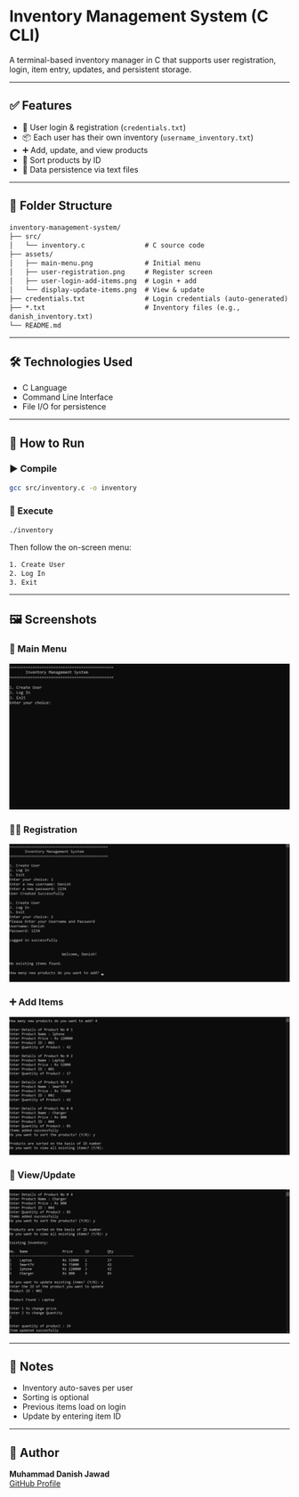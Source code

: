 # Inventory Management System (C CLI)

A terminal-based inventory manager in C that supports user registration, login, item entry, updates, and persistent storage.

---

## ✅ Features

- 🔐 User login & registration (`credentials.txt`)
- 📦 Each user has their own inventory (`username_inventory.txt`)
- ➕ Add, update, and view products
- 🔄 Sort products by ID
- 💾 Data persistence via text files

---

## 📁 Folder Structure

```
inventory-management-system/
├── src/
│   └── inventory.c               # C source code
├── assets/
│   ├── main-menu.png             # Initial menu
│   ├── user-registration.png     # Register screen
│   ├── user-login-add-items.png  # Login + add
│   └── display-update-items.png  # View & update
├── credentials.txt               # Login credentials (auto-generated)
├── *.txt                         # Inventory files (e.g., danish_inventory.txt)
└── README.md
```

---

## 🛠️ Technologies Used

- C Language
- Command Line Interface
- File I/O for persistence

---

## 🚀 How to Run

### ▶️ Compile
```bash
gcc src/inventory.c -o inventory
```

### 🏃 Execute
```bash
./inventory
```

Then follow the on-screen menu:
```
1. Create User
2. Log In
3. Exit
```

---

## 🖼️ Screenshots

### 🏁 Main Menu  
![Main Menu](inventory-management-system/assets/main-menu-screen.png)

### 🧑‍💻 Registration  
![Register](inventory-management-system/assets/registration-login.png)

### ➕ Add Items  
![Add](inventory-management-system/assets/add-items.png)

### 🧾 View/Update  
![Update](inventory-management-system/assets/display-update-items.png)

---

## 📌 Notes

- Inventory auto-saves per user
- Sorting is optional
- Previous items load on login
- Update by entering item ID

---

## 👤 Author

**Muhammad Danish Jawad**  
[GitHub Profile](https://github.com/danishjawad)
